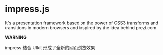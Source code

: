 impress.js
============

It's a presentation framework based on the power of CSS3 transforms and 
transitions in modern browsers and inspired by the idea behind prezi.com.

**WARNING**

impress 结合 UIkit 形成了全新的网页浏览效果
